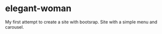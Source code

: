# elegant-woman
My first attempt to create a site with bootsrap.
Site with a simple menu and carousel.
